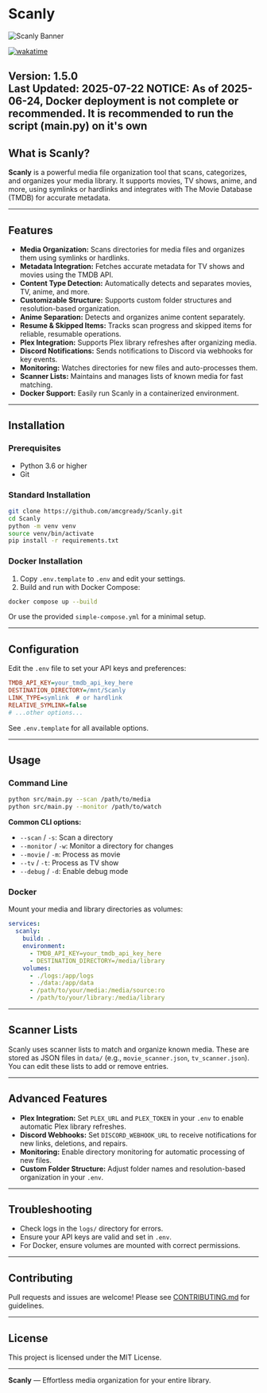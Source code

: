 # Scanly

![Scanly Banner](https://i.imgur.com/nUa5M6m.png)

[![wakatime](https://wakatime.com/badge/github/amcgready/Scanly.svg)](https://wakatime.com/badge/github/amcgready/Scanly)

**Version:** 1.5.0  
**Last Updated:** 2025-07-22
**NOTICE: As of 2025-06-24, Docker deployment is not complete or recommended. It is recommended to run the script (main.py) on it's own**
---

## What is Scanly?

**Scanly** is a powerful media file organization tool that scans, categorizes, and organizes your media library. It supports movies, TV shows, anime, and more, using symlinks or hardlinks and integrates with The Movie Database (TMDB) for accurate metadata.

---

## Features

- **Media Organization:** Scans directories for media files and organizes them using symlinks or hardlinks.
- **Metadata Integration:** Fetches accurate metadata for TV shows and movies using the TMDB API.
- **Content Type Detection:** Automatically detects and separates movies, TV, anime, and more.
- **Customizable Structure:** Supports custom folder structures and resolution-based organization.
- **Anime Separation:** Detects and organizes anime content separately.
- **Resume & Skipped Items:** Tracks scan progress and skipped items for reliable, resumable operations.
- **Plex Integration:** Supports Plex library refreshes after organizing media.
- **Discord Notifications:** Sends notifications to Discord via webhooks for key events.
- **Monitoring:** Watches directories for new files and auto-processes them.
- **Scanner Lists:** Maintains and manages lists of known media for fast matching.
- **Docker Support:** Easily run Scanly in a containerized environment.

---

## Installation

### Prerequisites

- Python 3.6 or higher
- Git

### Standard Installation

```bash
git clone https://github.com/amcgready/Scanly.git
cd Scanly
python -m venv venv
source venv/bin/activate
pip install -r requirements.txt
```

### Docker Installation

1. Copy `.env.template` to `.env` and edit your settings.
2. Build and run with Docker Compose:

```bash
docker compose up --build
```

Or use the provided `simple-compose.yml` for a minimal setup.

---

## Configuration

Edit the `.env` file to set your API keys and preferences:

```ini
TMDB_API_KEY=your_tmdb_api_key_here
DESTINATION_DIRECTORY=/mnt/Scanly
LINK_TYPE=symlink  # or hardlink
RELATIVE_SYMLINK=false
# ...other options...
```

See `.env.template` for all available options.

---

## Usage

### Command Line

```bash
python src/main.py --scan /path/to/media
python src/main.py --monitor /path/to/watch
```

**Common CLI options:**
- `--scan` / `-s`: Scan a directory
- `--monitor` / `-w`: Monitor a directory for changes
- `--movie` / `-m`: Process as movie
- `--tv` / `-t`: Process as TV show
- `--debug` / `-d`: Enable debug mode

### Docker

Mount your media and library directories as volumes:

```yaml
services:
  scanly:
    build: .
    environment:
      - TMDB_API_KEY=your_tmdb_api_key_here
      - DESTINATION_DIRECTORY=/media/library
    volumes:
      - ./logs:/app/logs
      - ./data:/app/data
      - /path/to/your/media:/media/source:ro
      - /path/to/your/library:/media/library
```

---

## Scanner Lists

Scanly uses scanner lists to match and organize known media. These are stored as JSON files in `data/` (e.g., `movie_scanner.json`, `tv_scanner.json`). You can edit these lists to add or remove entries.

---

## Advanced Features

- **Plex Integration:** Set `PLEX_URL` and `PLEX_TOKEN` in your `.env` to enable automatic Plex library refreshes.
- **Discord Webhooks:** Set `DISCORD_WEBHOOK_URL` to receive notifications for new links, deletions, and repairs.
- **Monitoring:** Enable directory monitoring for automatic processing of new files.
- **Custom Folder Structure:** Adjust folder names and resolution-based organization in your `.env`.

---

## Troubleshooting

- Check logs in the `logs/` directory for errors.
- Ensure your API keys are valid and set in `.env`.
- For Docker, ensure volumes are mounted with correct permissions.

---

## Contributing

Pull requests and issues are welcome! Please see [CONTRIBUTING.md](CONTRIBUTING.md) for guidelines.

---

## License

This project is licensed under the MIT License.

---

**Scanly** — Effortless media organization for your entire library.
